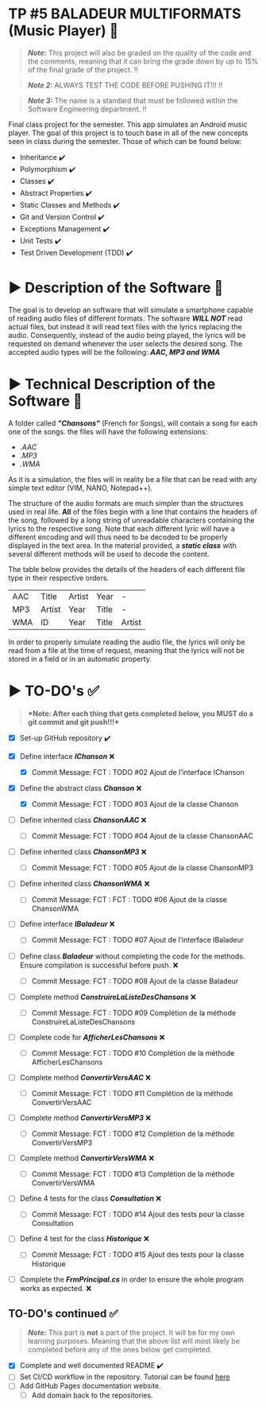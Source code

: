 # TP #5 BALADEUR MULTIFORMATS (Music Player) :musical_score:

> **_Note:_** This project will also be graded on the quality of the code and the comments, meaning that it can bring the grade down by up to 15% of the final grade of the project. :bangbang:

> **_Note 2:_** ALWAYS TEST THE CODE BEFORE PUSHING IT!!! :bangbang:

> **_Note 3:_** The name is a standard that must be followed within the Software Engineering department. :bangbang:

Final class project for the semester. This app simulates an Android music player. The goal of this project is to touch base in all of the new concepts seen in class during the semester. Those of which can be found below:

- Inheritance :heavy_check_mark:
- Polymorphism :heavy_check_mark:
- Classes :heavy_check_mark:
- Abstract Properties :heavy_check_mark:
- Static Classes and Methods :heavy_check_mark:
- Git and Version Control :heavy_check_mark:
- Exceptions Management :heavy_check_mark:
- Unit Tests :heavy_check_mark:
- Test Driven Development (TDD) :heavy_check_mark:

# :arrow_forward: Description of the Software :rocket:

The goal is to develop an software that will simulate a smartphone capable of reading audio files of different formats. The software **_WILL NOT_** read actual files, but instead it will read text files with the lyrics replacing the audio. Consequently, instead of the audio being played, the lyrics will be requested on demand whenever the user selects the desired song. The accepted audio types will be the following: **_AAC, MP3 and WMA_**

# :arrow_forward: Technical Description of the Software :scroll:

A folder called **_"Chansons"_** (French for Songs), will contain a song for each one of the songs. the files will have the following extensions:

- _.AAC_
- _.MP3_
- _.WMA_

As it is a simulation, the files will in reality be a file that can be read with any simple text editor (VIM, NANO, Notepad++).

The structure of the audio formats are much simpler than the structures used in real life. **All** of the files begin with a line that contains the headers of the song, followed by a long string of unreadable characters containing the lyrics to the respective song. Note that each different lyric will have a different encoding and will thus need to be decoded to be properly displayed in the text area. In the material provided, a **_static class_** with several different methods will be used to decode the content.

The table below provides the details of the headers of each different file type in their respective orders.

|     |        |        |       |        |
| --- | ------ | ------ | ----- | ------ |
| AAC | Title  | Artist | Year  | -      |
| MP3 | Artist | Year   | Title | -      |
| WMA | ID     | Year   | Title | Artist |

In order to properly simulate reading the audio file, the lyrics will only be read from a file at the time of request, meaning that the lyrics will not be stored in a field or in an automatic property.

# :arrow_forward: TO-DO's :white_check_mark:

> **\*Note: After each thing that gets completed below, you **MUST** do a git commit and git push!!!\***

- [x] Set-up GitHub repository :heavy_check_mark:
- [x] Define interface **_IChanson_** :x:

  - [x] Commit Message: FCT : TODO #02 Ajout de l’interface IChanson

- [x] Define the abstract class **_Chanson_** :x:

  - [x] Commit Message: FCT : TODO #03 Ajout de la classe Chanson

- [ ] Define inherited class **_ChansonAAC_** :x:

  - [ ] Commit Message: FCT : TODO #04 Ajout de la classe ChansonAAC

- [ ] Define inherited class **_ChansonMP3_** :x:

  - [ ] Commit Message: FCT : TODO #05 Ajout de la classe ChansonMP3

- [ ] Define inherited class **_ChansonWMA_** :x:

  - [ ] Commit Message: FCT : FCT : TODO #06 Ajout de la classe ChansonWMA

- [ ] Define interface **_IBaladeur_** :x:

  - [ ] Commit Message: FCT : TODO #07 Ajout de l’interface IBaladeur

- [ ] Define class **_Baladeur_** without completing the code for the methods. Ensure compilation is successful before push. :x:

  - [ ] Commit Message: FCT : TODO #08 Ajout de la classe Baladeur

- [ ] Complete method **_ConstruireLaListeDesChansons_** :x:

  - [ ] Commit Message: FCT : TODO #09 Complétion de la méthode ConstruireLaListeDesChansons

- [ ] Complete code for **_AfficherLesChansons_** :x:

  - [ ] Commit Message: FCT : TODO #10 Complétion de la méthode AfficherLesChansons

- [ ] Complete method **_ConvertirVersAAC_** :x:

  - [ ] Commit Message: FCT : TODO #11 Complétion de la méthode ConvertirVersAAC

- [ ] Complete method **_ConvertirVersMP3_** :x:

  - [ ] Commit Message: FCT : TODO #12 Complétion de la méthode ConvertirVersMP3

- [ ] Complete method **_ConvertirVersWMA_** :x:

  - [ ] Commit Message: FCT : TODO #13 Complétion de la méthode ConvertirVersWMA

- [ ] Define 4 tests for the class **_Consultation_** :x:

  - [ ] Commit Message: FCT : TODO #14 Ajout des tests pour la classe Consultation

- [ ] Define 4 test for the class **_Historique_** :x:

  - [ ] Commit Message: FCT : TODO #15 Ajout des tests pour la classe Historique

- [ ] Complete the **_FrmPrincipal.cs_** in order to ensure the whole program works as expected. :x:

## TO-DO's continued :white_check_mark:

> **_Note:_** This part is **not** a part of the project. It will be for my own learning purposes. Meaning that the above list will most likely be completed before any of the ones below get completed.

- [x] Complete and well documented README :heavy_check_mark:
- [ ] Set CI/CD workflow in the repository. Tutorial can be found [here](https://www.cbtnuggets.com/blog/certifications/microsoft/setting-up-a-ci-pipeline-with-github-actions-in-c-with-examples)
- [ ] Add GitHub Pages documentation website.
  - [ ] Add domain back to the repositories.
